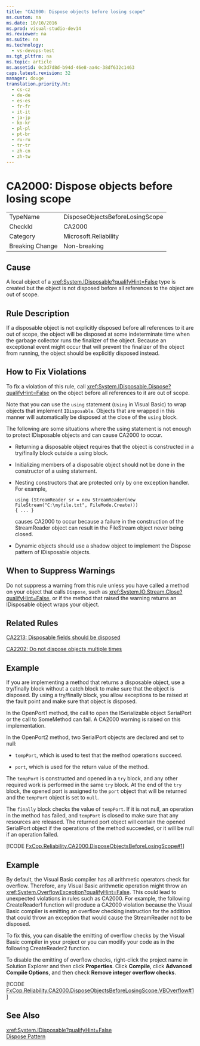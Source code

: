 ```yaml
---
title: "CA2000: Dispose objects before losing scope"
ms.custom: na
ms.date: 10/10/2016
ms.prod: visual-studio-dev14
ms.reviewer: na
ms.suite: na
ms.technology: 
  - vs-devops-test
ms.tgt_pltfrm: na
ms.topic: article
ms.assetid: 0c3d7d8d-b94d-46e8-aa4c-38df632c1463
caps.latest.revision: 32
manager: douge
translation.priority.ht: 
  - cs-cz
  - de-de
  - es-es
  - fr-fr
  - it-it
  - ja-jp
  - ko-kr
  - pl-pl
  - pt-br
  - ru-ru
  - tr-tr
  - zh-cn
  - zh-tw
---
```

# CA2000: Dispose objects before losing scope
|||  
|-|-|  
|TypeName|DisposeObjectsBeforeLosingScope|  
|CheckId|CA2000|  
|Category|Microsoft.Reliability|  
|Breaking Change|Non-breaking|  
  
## Cause  
 A local object of a <xref:System.IDisposable?qualifyHint=False> type is created but the object is not disposed before all references to the object are out of scope.  
  
## Rule Description  
 If a disposable object is not explicitly disposed before all references to it are out of scope, the object will be disposed at some indeterminate time when the garbage collector runs the finalizer of the object. Because an exceptional event might occur that will prevent the finalizer of the object from running, the object should be explicitly disposed instead.  
  
## How to Fix Violations  
 To fix a violation of this rule, call <xref:System.IDisposable.Dispose?qualifyHint=False> on the object before all references to it are out of scope.  
  
 Note that you can use the `using` statement (`Using` in Visual Basic) to wrap objects that implement `IDisposable`. Objects that are wrapped in this manner will automatically be disposed at the close of the `using` block.  
  
 The following are some situations where the using statement is not enough to protect IDisposable objects and can cause CA2000 to occur.  
  
-   Returning a disposable object requires that the object is constructed in a try/finally block outside a using block.  
  
-   Initializing members of a disposable object should not be done in the constructor of a using statement.  
  
-   Nesting constructors that are protected only by one exception handler. For example,  
  
    ```  
    using (StreamReader sr = new StreamReader(new FileStream("C:\myfile.txt", FileMode.Create)))  
    { ... }  
    ```  
  
     causes CA2000 to occur because a failure in the construction of the StreamReader object can result in the FileStream object never being closed.  
  
-   Dynamic objects should use a shadow object to implement the Dispose pattern of IDisposable objects.  
  
## When to Suppress Warnings  
 Do not suppress a warning from this rule unless you have called a method on your object that calls `Dispose`, such as <xref:System.IO.Stream.Close?qualifyHint=False>, or if the method that raised the warning returns an IDisposable object wraps your object.  
  
## Related Rules  
 [CA2213: Disposable fields should be disposed](../VS_IDE/CA2213--Disposable-fields-should-be-disposed.md)  
  
 [CA2202: Do not dispose objects multiple times](../VS_IDE/CA2202--Do-not-dispose-objects-multiple-times.md)  
  
## Example  
 If you are implementing a method that returns a disposable object, use a try/finally block without a catch block to make sure that the object is disposed. By using a try/finally block, you allow exceptions to be raised at the fault point and make sure that object is disposed.  
  
 In the OpenPort1 method, the call to open the ISerializable object SerialPort or the call to SomeMethod can fail. A CA2000 warning is raised on this implementation.  
  
 In the OpenPort2 method, two SerialPort objects are declared and set to null:  
  
-   `tempPort`, which is used to test that the method operations succeed.  
  
-   `port`, which is used for the return value of the method.  
  
 The `tempPort` is constructed and opened in a `try` block, and any other required work is performed in the same `try` block. At the end of the `try` block, the opened port is assigned to the `port` object that will be returned and the `tempPort` object is set to `null`.  
  
 The `finally` block checks the value of `tempPort`. If it is not null, an operation in the method has failed, and `tempPort` is closed to make sure that any resources are released. The returned port object will contain the opened SerialPort object if the operations of the method succeeded, or it will be null if an operation failed.  
  
 [!CODE [FxCop.Reliability.CA2000.DisposeObjectsBeforeLosingScope#1](../CodeSnippet/VS_Snippets_CodeAnalysis/fxcop.reliability.ca2000.disposeobjectsbeforelosingscope#1)]  
  
## Example  
 By default, the Visual Basic compiler has all arithmetic operators check for overflow. Therefore, any Visual Basic arithmetic operation might throw an <xref:System.OverflowException?qualifyHint=False>. This could lead to unexpected violations in rules such as CA2000. For example, the following CreateReader1 function will produce a CA2000 violation because the Visual Basic compiler is emitting an overflow checking instruction for the addition that could throw an exception that would cause the StreamReader not to be disposed.  
  
 To fix this, you can disable the emitting of overflow checks by the Visual Basic compiler in your project or you can modify your code as in the following CreateReader2 function.  
  
 To disable the emitting of overflow checks, right-click the project name in Solution Explorer and then click **Properties**. Click **Compile**, click **Advanced Compile Options**, and then check **Remove integer overflow checks**.  
  
 [!CODE [FxCop.Reliability.CA2000.DisposeObjectsBeforeLosingScope.VBOverflow#1](FxCop.Reliability.CA2000.DisposeObjectsBeforeLosingScope.VBOverflow#1)]  
  
## See Also  
 <xref:System.IDisposable?qualifyHint=False>   
 [Dispose Pattern](../Topic/Dispose%20Pattern.md)